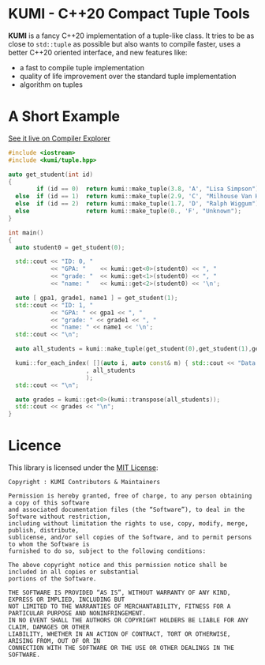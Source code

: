 # KUMI - C++20 Compact Tuple Tools

**KUMI** is a fancy C++20 implementation of a tuple-like class. It tries to be as close to
`std::tuple` as possible but also wants to compile faster, uses a better C++20 oriented interface,
and new features like:

  -  a fast to compile tuple implementation
  -  quality of life improvement over the standard tuple implementation
  -  algorithm on tuples

# A Short Example

[See it live on Compiler Explorer](https://godbolt.org/z/cWKd47sT9)

~~~~~~~~~~~~~~~~~~~~~~~~~~~~~~~~~~~~~~~~ c++
#include <iostream>
#include <kumi/tuple.hpp>

auto get_student(int id)
{
        if (id == 0)  return kumi::make_tuple(3.8, 'A', "Lisa Simpson");
  else  if (id == 1)  return kumi::make_tuple(2.9, 'C', "Milhouse Van Houten");
  else  if (id == 2)  return kumi::make_tuple(1.7, 'D', "Ralph Wiggum");
  else                return kumi::make_tuple(0., 'F', "Unknown");
}

int main()
{
  auto student0 = get_student(0);

  std::cout << "ID: 0, "
            << "GPA: "    << kumi::get<0>(student0) << ", "
            << "grade: "  << kumi::get<1>(student0) << ", "
            << "name: "   << kumi::get<2>(student0) << '\n';

  auto [ gpa1, grade1, name1 ] = get_student(1);
  std::cout << "ID: 1, "
            << "GPA: " << gpa1 << ", "
            << "grade: " << grade1 << ", "
            << "name: " << name1 << '\n';
  std::cout << "\n";

  auto all_students = kumi::make_tuple(get_student(0),get_student(1),get_student(2));

  kumi::for_each_index( [](auto i, auto const& m) { std::cout << "Data #" << i << " : " << m << "\n";}
                      , all_students
                      );
  std::cout << "\n";

  auto grades = kumi::get<0>(kumi::transpose(all_students));
  std::cout << grades << "\n";
}
~~~~~~~~~~~~~~~~~~~~~~~~~~~~~~~~~~~~~~~~

# Licence

This library is licensed under the [MIT License](http://opensource.org/licenses/MIT):

~~~~~~~~~~~~~~~~~~~~~~~~~~~~~~~~~~~~~~~~~~~~~~~~~~ none
Copyright : KUMI Contributors & Maintainers

Permission is hereby granted, free of charge, to any person obtaining a copy of this software
and associated documentation files (the “Software”), to deal in the Software without restriction,
including without limitation the rights to use, copy, modify, merge, publish, distribute,
sublicense, and/or sell copies of the Software, and to permit persons to whom the Software is
furnished to do so, subject to the following conditions:

The above copyright notice and this permission notice shall be included in all copies or substantial
portions of the Software.

THE SOFTWARE IS PROVIDED “AS IS”, WITHOUT WARRANTY OF ANY KIND, EXPRESS OR IMPLIED, INCLUDING BUT
NOT LIMITED TO THE WARRANTIES OF MERCHANTABILITY, FITNESS FOR A PARTICULAR PURPOSE AND NONINFRINGEMENT.
IN NO EVENT SHALL THE AUTHORS OR COPYRIGHT HOLDERS BE LIABLE FOR ANY CLAIM, DAMAGES OR OTHER
LIABILITY, WHETHER IN AN ACTION OF CONTRACT, TORT OR OTHERWISE, ARISING FROM, OUT OF OR IN
CONNECTION WITH THE SOFTWARE OR THE USE OR OTHER DEALINGS IN THE SOFTWARE.
~~~~~~~~~~~~~~~~~~~~~~~~~~~~~~~~~~~~~~~~~~~~~~~~~~
